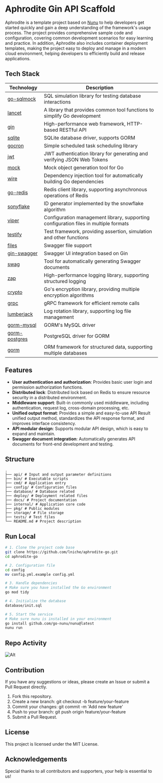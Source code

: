 # Aphrodite Gin API Scaffold

Aphrodite is a template project based on [Nunu](https://github.com/go-nunu/nunu) to help developers get started quickly and gain a deep understanding of the framework's usage process. The project provides comprehensive sample code and configuration, covering common development scenarios for easy learning and practice. In addition, Aphrodite also includes container deployment templates, making the project easy to deploy and manage in a modern cloud environment, helping developers to efficiently build and release applications.

## Tech Stack

| Technology                                             | Description                                                                          |
| ------------------------------------------------------ | ------------------------------------------------------------------------------------ |
| [go-sqlmock](https://github.com/DATA-DOG/go-sqlmock)   | SQL simulation library for testing database interactions                             |
| [lancet](https://github.com/duke-git/lancet/v2)        | A library that provides common tool functions to simplify Go development             |
| [gin](https://github.com/gin-gonic/gin)                | High-performance web framework, HTTP-based RESTful API                               |
| [sqlite](https://github.com/glebarez/sqlite)           | SQLite database driver, supports GORM                                                |
| [gocron](https://github.com/go-co-op/gocron)           | Simple scheduled task scheduling library                                             |
| [jwt](https://github.com/golang-jwt/jwt/v5)            | JWT authentication library for generating and verifying JSON Web Tokens              |
| [mock](https://github.com/golang/mock)                 | Mock object generation tool for Go                                                   |
| [wire](https://github.com/google/wire)                 | Dependency injection tool for automatically building Go dependencies                 |
| [go-redis](https://github.com/redis/go-redis/v9)       | Redis client library, supporting asynchronous operations of Redis                    |
| [sonyflake](https://github.com/sony/sonyflake)         | ID generator implemented by the snowflake algorithm                                  |
| [viper](https://github.com/spf13/viper)                | Configuration management library, supporting configuration files in multiple formats |
| [testify](https://github.com/stretchr/testify)         | Test framework, providing assertion, simulation and other functions                  |
| [files](https://github.com/swaggo/files)               | Swagger file support                                                                 |
| [gin-swagger](https://github.com/swaggo/gin-swagger)   | Swagger UI integration based on Gin                                                  |
| [swag](https://github.com/swaggo/swag)                 | Tool for automatically generating Swagger documents                                  |
| [zap](https://github.com/uber-go/zap)                  | High-performance logging library, supporting structured logging                      |
| [crypto](https://golang.org/x/crypto)                  | Go's encryption library, providing multiple encryption algorithms                    |
| [grpc](https://google.golang.org/grpc)                 | gRPC framework for efficient remote calls                                            |
| [lumberjack](https://gopkg.in/natefinch/lumberjack.v2) | Log rotation library, supporting log file management                                 |
| [gorm-mysql](https://gorm.io/driver/mysql)             | GORM's MySQL driver                                                                  |
| [gorm-postgres](https://gorm.io/driver/postgres)       | PostgreSQL driver for GORM                                                           |
| [gorm](https://gorm.io/gorm)                           | ORM framework for structured data, supporting multiple databases                     |

## Features

- **User authentication and authorization**: Provides basic user login and permission authorization functions.
- **Distributed lock**: Distributed lock based on Redis to ensure resource security in a distributed environment.
- **Middleware support**: Built-in commonly used middleware, including authentication, request log, cross-domain processing, etc.
- **Unified output format**: Provides a simple and easy-to-use API Result unified output method, standardizes the API response format, and improves interface consistency.
- **API modular design**: Supports modular API design, which is easy to expand and maintain.
- **Swagger document integration**: Automatically generates API documents for front-end development and testing.

## Structure

```
.
├── api/ # Input and output parameter definitions
├── bin/ # Executable scripts
├── cmd/ # Application entry
├── config/ # Configuration files
├── database/ # Database related
├── deploy/ # Deployment related files
├── docs/ # Project documentation
├── internal/ # Application core code
├── pkg/ # Public modules
├── storage/ # File storage
├── tests/ # Test files
└── README.md # Project description
```

## Run Local

```bash
# 1. Clone the project code base
git clone https://github.com/lniche/aphrodite-go.git
cd aphrodite-go

# 2. Configuration file
cd config
mv config.yml.example config.yml

# 3. Handle dependencies
# Make sure you have installed the Go environment
go mod tidy

# 4. Initialize the database
database/init.sql

# 5. Start the service
# Make sure nunu is installed in your environment
go install github.com/go-nunu/nunu@latest
nunu run
```

## Repo Activity

![Alt](https://repobeats.axiom.co/api/embed/75f6227f2c9b38043ecc5b2c0c5dfacd5cd373cb.svg "Repobeats analytics image")


## Contribution

If you have any suggestions or ideas, please create an Issue or submit a Pull Request directly.

1. Fork this repository.
2. Create a new branch: git checkout -b feature/your-feature
3. Commit your changes: git commit -m 'Add new feature'
4. Push to your branch: git push origin feature/your-feature
5. Submit a Pull Request.

## License

This project is licensed under the MIT License.

## Acknowledgements

Special thanks to all contributors and supporters, your help is essential to us!

